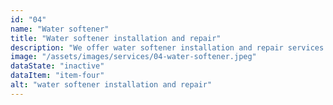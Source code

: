 ```yaml
---
id: "04"
name: "Water softener"
title: "Water softener installation and repair"
description: "We offer water softener installation and repair services to improve the quality of your water, reducing hard water buildup and improving the efficiency of your plumbing system."
image: "/assets/images/services/04-water-softener.jpeg"
dataState: "inactive"
dataItem: "item-four"
alt: "water softener installation and repair"
---
```

